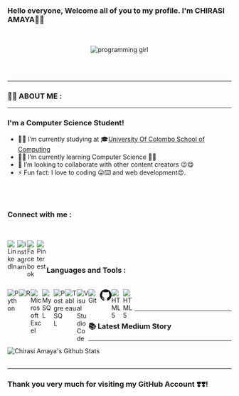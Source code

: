 ### Hello everyone, Welcome all of you to my profile. I'm CHIRASI AMAYA👋👋

<br />
<p align="center">
<img align="center" alt="programming girl" width="250px" src="https://res.cloudinary.com/practicaldev/image/fetch/s--2bZIjPGC--/c_limit%2Cf_auto%2Cfl_progressive%2Cq_66%2Cw_880/https://dev-to-uploads.s3.amazonaws.com/i/d4tvukbt5mra37cvwklk.gif" /> </p>
<br /><br />

<hr>

### 🙋‍♀️ ABOUT ME : 
<hr> 

### I'm a Computer Science Student!

- 👩‍🎓 I’m currently studying at 🎓[University Of Colombo School of Computing]  
- 👩‍💻 I’m currently learning Computer Science 💙💖
- 👯 I’m looking to collaborate with other content creators 😉😋
- ⚡ Fun fact: I love to coding 😜⌨️ and web development😍.

<br />
<br />

### Connect with me :

<br />

[<img align="left" alt="LinkedIn" width="22px" src="https://cdn2.iconfinder.com/data/icons/social-media-2285/512/1_Linkedin_unofficial_colored_svg-256.png" />][linkedin] 
[<img align="left" alt="instagram" width="22px" src="https://cdn2.iconfinder.com/data/icons/social-media-2285/512/1_Instagram_colored_svg_1-256.png" />][Instagram]
[<img align="left" alt="Facebook" width="22px" src="https://cdn1.iconfinder.com/data/icons/social-media-2285/512/Colored_Facebook3_svg-256.png" />][Facebook]
[<img align="left" alt="Pinterest" width="22px" src="https://cdn2.iconfinder.com/data/icons/social-media-2285/512/1_Pinterest_colored_svg-256.png" />][Pinterest]


<br />
<br />

### Languages and Tools :

<br />

<img align="left" alt="Python" width="26px" src="https://img.icons8.com/fluency-systems-filled/2x/python.png" />
<img align="left" alt="R" width="26px" src="https://img.icons8.com/ios-filled/2x/html.png" />
<img align="left" alt="Microsoft Excel" width="26px" src="https://img.icons8.com/ios-filled/2x/vb.png" />
<img align="left" alt="MySQL" width="26px" src="https://img.icons8.com/material-outlined/2x/mysql-logo.png" />
<img align="left" alt="PostgreSQL" width="26px" src="https://img.icons8.com/ios-filled/2x/php-logo.png" />
<img align="left" alt="Tableau" width="26px" src="https://img.icons8.com/material-sharp/2x/github.png" />
<img align="left" alt="Visual Studio Code" width="26px" src="https://img.icons8.com/ios-filled/2x/c-plus-plus.png" />
<img align="left" alt="Git" width="26px" src="https://img.icons8.com/ios-filled/2x/javascript.png" />
<img align="left" alt="GitHub" width="26px" src="https://raw.githubusercontent.com/github/explore/78df643247d429f6cc873026c0622819ad797942/topics/github/github.png" />
<img align="left" alt="HTML5" width="26px" src="https://img.icons8.com/ios-filled/2x/java-coffee-cup-logo.png" />
<img align="left" alt="HTML5" width="26px" src="https://img.icons8.com/color/2x/c-programming.png" />

<br />
<br />

---

### 📚 Latest Medium Story
<!-- MEDIUM-STORY-LIST:START -->
<!-- MEDIUM-STORY-LIST:END -->

---

<img align="left" alt="Chirasi Amaya's Github Stats" src="https://github-readme-stats.vercel.app/api?username=chirasi99&show_icons=true&hide_border=true" />

<br />
<br />

<hr>

### Thank you very much for visiting my GitHub Account ❣️❣️!

[University Of Colombo School of Computing]: https://ucsc.cmb.ac.lk/
[Pinterest]: https://www.pinterest.com/chirasia/
[Instagram]: https://instagram.com/chirasi_amaya99
[Facebook]: https://www.facebook.com/chirasi.amaya
[linkedin]: https://www.linkedin.com/in/chirasi-amaya-094a36221/

